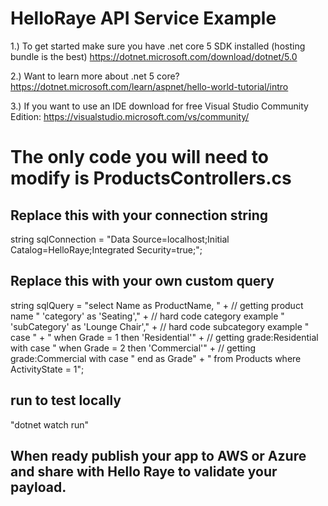 # HelloRaye API Service Example

1.) To get started make sure you have .net core 5 SDK installed (hosting bundle is the best)
https://dotnet.microsoft.com/download/dotnet/5.0

2.) Want to learn more about .net 5 core? https://dotnet.microsoft.com/learn/aspnet/hello-world-tutorial/intro

3.) If you want to use an IDE download for free Visual Studio Community Edition: 
https://visualstudio.microsoft.com/vs/community/




# The only code you will need to modify is ProductsControllers.cs

## Replace this with your connection string
string sqlConnection = "Data Source=localhost;Initial Catalog=HelloRaye;Integrated Security=true;";


## Replace this with your own custom query
string sqlQuery = "select Name as ProductName, " + // getting product name
    " 'category' as 'Seating'," + // hard code category example
    " 'subCategory' as 'Lounge Chair'," + // hard code subcategory example
    " case " +
    " when Grade = 1 then 'Residential'" + // getting grade:Residential with case
    " when Grade = 2 then 'Commercial'" + // getting grade:Commercial with case
    " end as Grade" +
    " from Products where ActivityState = 1";

## run to test locally
"dotnet watch run"


## When ready publish your app to AWS or Azure and share with Hello Raye to validate your payload.